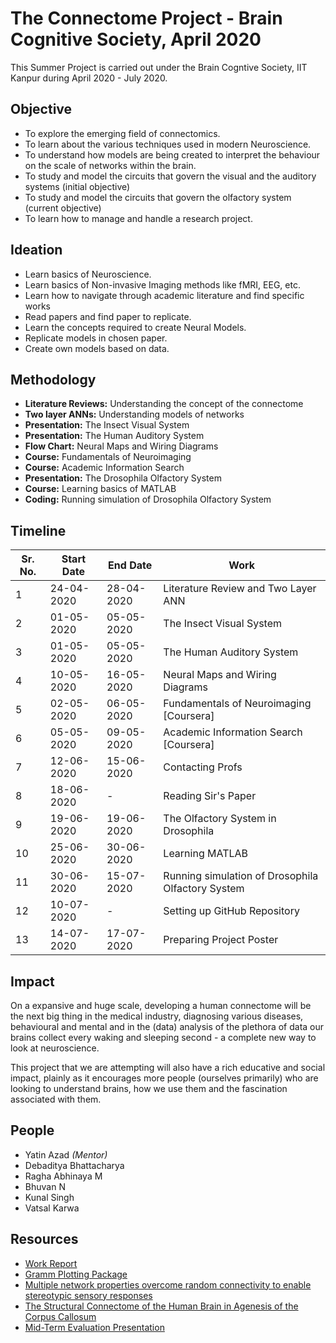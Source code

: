 # The Connectome Project - Brain Cognitive Society, April 2020

This Summer Project is carried out under the Brain Cogntive Society, IIT Kanpur during April 2020 - July 2020.

## Objective

* To explore the emerging field of connectomics.
* To learn about the various techniques used in modern Neuroscience.
* To understand how models are being created to interpret the behaviour on the scale of networks within the brain.
* To study and model the circuits that govern the visual and the auditory systems (initial objective)
* To study and model the circuits that govern the olfactory system (current objective)
* To learn how to manage and handle a research project.

## Ideation

* Learn basics of Neuroscience.
* Learn basics of Non-invasive Imaging methods like fMRI, EEG, etc.
* Learn how to navigate through academic literature and find specific works
* Read papers and find paper to replicate.
* Learn the concepts required to create Neural Models.
* Replicate models in chosen paper.
* Create own models based on data.

## Methodology

* **Literature Reviews:** Understanding the concept of the connectome
* **Two layer ANNs:** Understanding models of networks
* **Presentation:** The Insect Visual System
* **Presentation:** The Human Auditory System
* **Flow Chart:** Neural Maps and Wiring Diagrams
* **Course:** Fundamentals of Neuroimaging
* **Course:** Academic Information Search
* **Presentation:** The Drosophila Olfactory System
* **Course:** Learning basics of MATLAB
* **Coding:** Running simulation of Drosophila Olfactory System


## Timeline
| Sr. No. 	| Start Date 	| End Date   	| Work                                    	              |
|---------	|------------	|------------	|-------------------------------------------------------- |
|       1 	| 24-04-2020 	| 28-04-2020 	| Literature Review and Two Layer ANN     	              |
|       2 	| 01-05-2020 	| 05-05-2020 	| The Insect Visual System                	              |
|       3 	| 01-05-2020 	| 05-05-2020 	| The Human Auditory System                             	|
|       4 	| 10-05-2020 	| 16-05-2020 	| Neural Maps and Wiring Diagrams                       	|
|       5 	| 02-05-2020 	| 06-05-2020 	| Fundamentals of Neuroimaging [Coursera]               	|
|       6 	| 05-05-2020 	| 09-05-2020 	| Academic Information Search [Coursera]                	|
|       7 	| 12-06-2020 	| 15-06-2020 	| Contacting Profs                                       	|
|       8 	| 18-06-2020 	| -          	| Reading Sir's Paper                                   	|
|       9 	| 19-06-2020 	| 19-06-2020 	| The Olfactory System in Drosophila                    	|
|      10 	| 25-06-2020 	| 30-06-2020 	| Learning MATLAB                         	              |
|      11 	| 30-06-2020 	| 15-07-2020 	| Running simulation of Drosophila Olfactory System      	|
|      12 	| 10-07-2020 	| -          	| Setting up GitHub Repository            	              |
|      13 	| 14-07-2020 	| 17-07-2020 	| Preparing Project Poster                	              |
## Impact

On a expansive and huge scale, developing a human connectome will be the next big thing in the medical industry, diagnosing various diseases, behavioural and mental and in the (data) analysis of the plethora of data our brains collect every waking and sleeping second - a complete new way to look at neuroscience. 

This project that we are attempting will also have a rich educative and social impact, plainly as it encourages more people (ourselves primarily) who are looking to understand brains, how we use them and the fascination associated with them. 

## People
* Yatin Azad *(Mentor)*
* Debaditya Bhattacharya
* Ragha Abhinaya M
* Bhuvan N
* Kunal Singh
* Vatsal Karwa

## Resources
* [Work Report](https://docs.google.com/spreadsheets/d/1LxaGLO2q_xohDhBhapvr1VeKXu5LyoTtZhdbx-raFA8/edit#gid=0)
* [Gramm Plotting Package](https://in.mathworks.com/matlabcentral/fileexchange/54465-gramm-complete-data-visualization-toolbox-ggplot2-r-like)
* [Multiple network properties overcome random connectivity to enable stereotypic sensory responses](https://www.nature.com/articles/s41467-020-14836-6)
* [The Structural Connectome of the Human Brain in Agenesis of the Corpus Callosum](https://pubmed.ncbi.nlm.nih.gov/23268782/)
* [Mid-Term Evaluation Presentation](https://docs.google.com/presentation/d/17blXLpJH8sbVpaOpVS3QvozIyz4qlTdl1BGAbhPIg7M/edit?usp=sharing)
